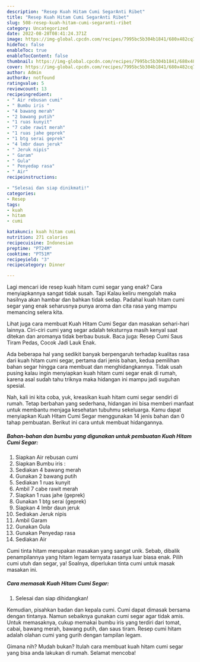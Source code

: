 ```yaml
---
description: "Resep Kuah Hitam Cumi SegarAnti Ribet"
title: "Resep Kuah Hitam Cumi SegarAnti Ribet"
slug: 508-resep-kuah-hitam-cumi-segaranti-ribet
category: Uncategorized
date: 2022-08-28T08:41:24.371Z
image: https://img-global.cpcdn.com/recipes/7995bc5b304b1841/680x482cq70/kuah-hitam-cumi-segar-foto-resep-utama.jpg
hideToc: false
enableToc: true
enableTocContent: false
thumbnail: https://img-global.cpcdn.com/recipes/7995bc5b304b1841/680x482cq70/kuah-hitam-cumi-segar-foto-resep-utama.jpg
cover: https://img-global.cpcdn.com/recipes/7995bc5b304b1841/680x482cq70/kuah-hitam-cumi-segar-foto-resep-utama.jpg
author: Admin
authorAv: notfound
ratingvalue: 5
reviewcount: 13
recipeingredient:
- " Air rebusan cumi"
- " Bumbu iris "
- "4 bawang merah"
- "2 bawang putih"
- "1 ruas kunyit"
- "7 cabe rawit merah"
- "1 ruas jahe geprek"
- "1 btg serai geprek"
- "4 lmbr daun jeruk"
- " Jeruk nipis"
- " Garam"
- " Gula"
- " Penyedap rasa"
- " Air"
recipeinstructions:

- "Selesai dan siap dinikmati!"
categories:
- Resep
tags:
- kuah
- hitam
- cumi

katakunci: kuah hitam cumi 
nutrition: 271 calories
recipecuisine: Indonesian
preptime: "PT24M"
cooktime: "PT51M"
recipeyield: "3"
recipecategory: Dinner

---
```



Lagi mencari ide resep kuah hitam cumi segar yang enak? Cara menyiapkannya sangat tidak susah. Tapi Kalau keliru mengolah maka hasilnya akan hambar dan bahkan tidak sedap. Padahal kuah hitam cumi segar yang enak seharusnya punya aroma dan cita rasa yang mampu memancing selera kita.


Lihat juga cara membuat Kuah Hitam Cumi Segar dan masakan sehari-hari lainnya. Ciri-ciri cumi yang segar adalah teksturnya masih kenyal saat ditekan dan aromanya tidak berbau busuk. Baca juga: Resep Cumi Saus Tiram Pedas, Cocok Jadi Lauk Enak.

Ada beberapa hal yang sedikit banyak berpengaruh terhadap kualitas rasa dari kuah hitam cumi segar, pertama dari jenis bahan, kedua pemilihan bahan segar hingga cara membuat dan menghidangkannya. Tidak usah pusing kalau ingin menyiapkan kuah hitam cumi segar enak di rumah, karena asal sudah tahu triknya maka hidangan ini mampu jadi suguhan spesial.


Nah, kali ini kita coba, yuk, kreasikan kuah hitam cumi segar sendiri di rumah. Tetap berbahan yang sederhana, hidangan ini bisa memberi manfaat untuk membantu menjaga kesehatan tubuhmu sekeluarga. Kamu dapat menyiapkan Kuah Hitam Cumi Segar menggunakan 14 jenis bahan dan 0 tahap pembuatan. Berikut ini cara untuk membuat hidangannya.

<!--inarticleads1-->

##### Bahan-bahan dan bumbu yang digunakan untuk pembuatan Kuah Hitam Cumi Segar:

1. Siapkan  Air rebusan cumi
1. Siapkan  Bumbu iris :
1. Sediakan 4 bawang merah
1. Gunakan 2 bawang putih
1. Sediakan 1 ruas kunyit
1. Ambil 7 cabe rawit merah
1. Siapkan 1 ruas jahe (geprek)
1. Gunakan 1 btg serai (geprek)
1. Siapkan 4 lmbr daun jeruk
1. Sediakan  Jeruk nipis
1. Ambil  Garam
1. Gunakan  Gula
1. Gunakan  Penyedap rasa
1. Sediakan  Air


Cumi tinta hitam merupakan masakan yang sangat unik. Sebab, dibalik penampilannya yang hitam legam ternyata rasanya luar biasa enak. Pilih cumi utuh dan segar, ya! Soalnya, diperlukan tinta cumi untuk masak masakan ini. 

<!--inarticleads2-->

##### Cara memasak Kuah Hitam Cumi Segar:


1. Selesai dan siap dihidangkan!

Kemudian, pisahkan badan dan kepala cumi. Cumi dapat dimasak bersama dengan tintanya. Namun sebaiknya gunakan cumi segar agar tidak amis. Untuk memasaknya, cukup memakai bumbu iris yang terdiri dari tomat, cabai, bawang merah, bawang putih, dan saus tiram. Resep cumi hitam adalah olahan cumi yang gurih dengan tampilan legam. 

Gimana nih? Mudah bukan? Itulah cara membuat kuah hitam cumi segar yang bisa anda lakukan di rumah. Selamat mencoba!
